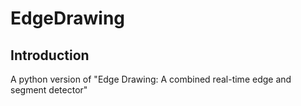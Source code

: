 # EdgeDrawing


## Introduction
A python version of "Edge Drawing: A combined real-time edge and segment detector"
